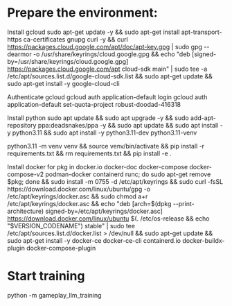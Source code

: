 

# Prepare the environment: 
Install gcloud
sudo apt-get update -y && sudo apt-get install apt-transport-https ca-certificates gnupg curl -y && curl https://packages.cloud.google.com/apt/doc/apt-key.gpg | sudo gpg --dearmor -o /usr/share/keyrings/cloud.google.gpg && echo "deb [signed-by=/usr/share/keyrings/cloud.google.gpg] https://packages.cloud.google.com/apt cloud-sdk main" | sudo tee -a /etc/apt/sources.list.d/google-cloud-sdk.list && sudo apt-get update && sudo apt-get install -y google-cloud-cli

Authenticate gcloud
gcloud auth  application-default login
gcloud auth application-default set-quota-project robust-doodad-416318

Install python
sudo apt update && sudo apt upgrade -y && sudo add-apt-repository ppa:deadsnakes/ppa -y && sudo apt update && sudo apt install -y python3.11 && sudo apt install -y python3.11-dev python3.11-venv

python3.11 -m venv venv && source venv/bin/activate && pip install -r requirements.txt && rm requirements.txt && pip install -e .

Install docker
for pkg in docker.io docker-doc docker-compose docker-compose-v2 podman-docker containerd runc; do sudo apt-get remove $pkg; done && sudo install -m 0755 -d /etc/apt/keyrings && sudo curl -fsSL https://download.docker.com/linux/ubuntu/gpg -o /etc/apt/keyrings/docker.asc && sudo chmod a+r /etc/apt/keyrings/docker.asc  && echo "deb [arch=$(dpkg --print-architecture) signed-by=/etc/apt/keyrings/docker.asc] https://download.docker.com/linux/ubuntu $(. /etc/os-release && echo "$VERSION_CODENAME") stable" | sudo tee /etc/apt/sources.list.d/docker.list > /dev/null && sudo apt-get update && sudo apt-get install -y docker-ce docker-ce-cli containerd.io docker-buildx-plugin docker-compose-plugin

# Start training

python -m gameplay_llm_training
